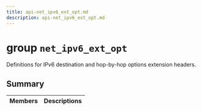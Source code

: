 ```yaml
---
title: api-net_ipv6_ext_opt.md
description: api-net_ipv6_ext_opt.md
---
```

# group `net_ipv6_ext_opt` 

Definitions for IPv6 destination and hop-by-hop options extension headers.

## Summary

 Members                        | Descriptions                                
--------------------------------|---------------------------------------------

